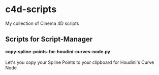# c4d-scripts
My collection of Cinema 4D scripts 

Scripts for Script-Manager
---
<b>copy-spline-points-for-houdini-curves-node.py</b></br></br>
Let's you copy your Spline Points to your clipboard for Houdini's Curve Node</br>
